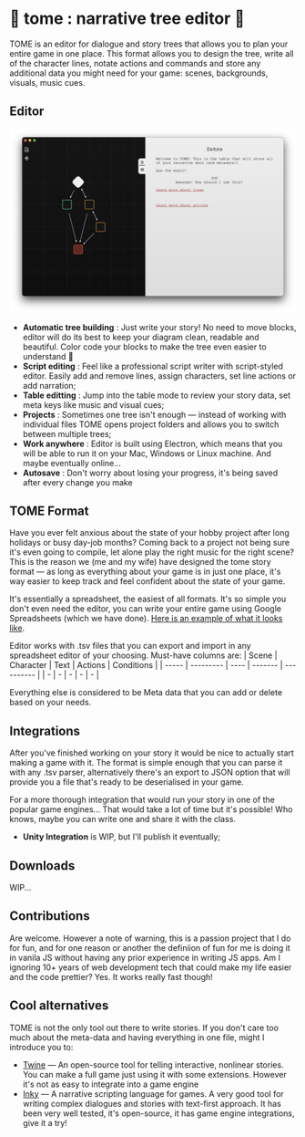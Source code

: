# 🌳 tome : narrative tree editor 🌳

TOME is an editor for dialogue and story trees that allows you to plan your entire game in one place. 
This format allows you to design the tree, write all of the character lines, notate actions and commands and store any additional data you might need for your game: scenes, backgrounds, visuals, music cues.

## Editor

![](resources/tome-screenshot.png)

- **Automatic tree building** : Just write your story! No need to move blocks, editor will do its best to keep your diagram clean, readable and beautiful. Color code your blocks to make the tree even easier to understand :christmas_tree:
- **Script editing** : Feel like a professional script writer with script-styled editor. Easily add and remove lines, assign characters, set line actions or add narration;
- **Table editting** : Jump into the table mode to review your story data, set meta keys like music and visual cues;
- **Projects** : Sometimes one tree isn't enough — instead of working with individual files TOME opens project folders and allows you to switch between multiple trees;
- **Work anywhere** : Editor is built using Electron, which means that you will be able to run it on your Mac, Windows or Linux machine. And maybe eventually online...
- **Autosave** : Don't worry about losing your progress, it's being saved after every change you make

## TOME Format

Have you ever felt anxious about the state of your hobby project after long holidays or busy day-job months? Coming back to a project not being sure it's even going to compile, let alone play the right music for the right scene? This is the reason we (me and my wife) have designed the tome story format — as long as everything about your game is in just one place, it's way easier to keep track and feel confident about the state of your game.

It's essentially a spreadsheet, the easiest of all formats. It's so simple you don't even need the editor, you can write your entire game using Google Spreadsheets (which we have done).  [Here is an example of what it looks like](https://docs.google.com/spreadsheets/d/1_-pYQTF3__aO8ktGBoTXIJRwPD7H56V2t4YUsSewUGw/edit?usp=sharing). 

Editor works with .tsv files that you can export and import in any spreadsheet editor of your choosing. Must-have columns are: 
| Scene | Character | Text | Actions | Conditions |
| ----- | --------- | ---- | ------- | ---------- |
| -     | -         | -    | -       | -          |

Everything else is considered to be Meta data that you can add or delete based on your needs.

## Integrations

After you've finished working on your story it would be nice to actually start making a game with it. The format is simple enough that you can parse it with any .tsv parser, alternatively there's an export to JSON option that will provide you a file that's ready to be deserialised in your game.

For a more thorough integration that would run your story in one of the popular game engines... That would take a lot of time but it's possible! Who knows, maybe you can write one and share it with the class.

- **Unity Integration** is WIP, but I'll publish it eventually;

## Downloads 

WIP... 

## Contributions 

Are welcome. However a note of warning, this is a passion project that I do for fun, and for one reason or another the definiion of fun for me is doing it in vanila JS without having any prior experience in writing JS apps. Am I ignoring 10+ years of web development tech that could make my life easier and the code prettier? Yes. It works really fast though!

## Cool alternatives

TOME is not the only tool out there to write stories. If you don't care too much about the meta-data and having everything in one file, might I introduce you to:

- [Twine](https://twinery.org) — An open-source tool for telling interactive, nonlinear stories. You can make a full game just using it with some extensions. However it's not as easy to integrate into a game engine
- [Inky](https://www.inklestudios.com/ink/) — A narrative scripting language for games. A very good tool for writing complex dialogues and stories with text-first approach. It has been very well tested, it's open-source, it has game engine integrations, give it a try!
